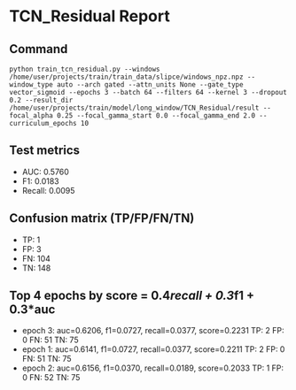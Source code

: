 # TCN_Residual Report

## Command
```
python train_tcn_residual.py --windows /home/user/projects/train/train_data/slipce/windows_npz.npz --window_type auto --arch gated --attn_units None --gate_type vector_sigmoid --epochs 3 --batch 64 --filters 64 --kernel 3 --dropout 0.2 --result_dir /home/user/projects/train/model/long_window/TCN_Residual/result --focal_alpha 0.25 --focal_gamma_start 0.0 --focal_gamma_end 2.0 --curriculum_epochs 10
```

## Test metrics
- AUC: 0.5760
- F1: 0.0183
- Recall: 0.0095
## Confusion matrix (TP/FP/FN/TN)
- TP: 1
- FP: 3
- FN: 104
- TN: 148

## Top 4 epochs by score = 0.4*recall + 0.3*f1 + 0.3*auc
- epoch 3: auc=0.6206, f1=0.0727, recall=0.0377, score=0.2231  TP: 2 FP: 0 FN: 51 TN: 75
- epoch 1: auc=0.6141, f1=0.0727, recall=0.0377, score=0.2211  TP: 2 FP: 0 FN: 51 TN: 75
- epoch 2: auc=0.6156, f1=0.0370, recall=0.0189, score=0.2033  TP: 1 FP: 0 FN: 52 TN: 75
